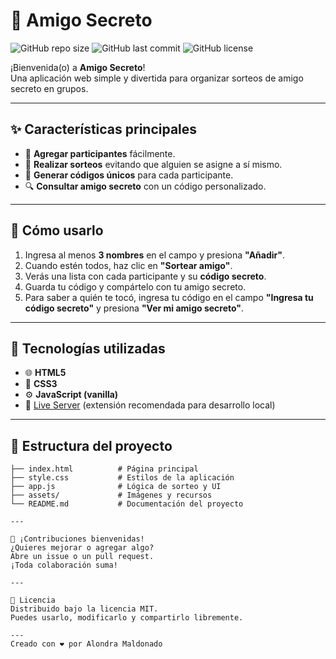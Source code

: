 # 🎁 Amigo Secreto

![GitHub repo size](https://img.shields.io/github/repo-size/01Alondra/challenge-amigo-secreto_esp-main?style=flat-square)
![GitHub last commit](https://img.shields.io/github/last-commit/01Alondra/challenge-amigo-secreto_esp-main?style=flat-square)
![GitHub license](https://img.shields.io/github/license/01Alondra/challenge-amigo-secreto_esp-main?style=flat-square)

¡Bienvenida(o) a **Amigo Secreto**!  
Una aplicación web simple y divertida para organizar sorteos de amigo secreto en grupos.

---

## ✨ Características principales

- 📝 **Agregar participantes** fácilmente.  
- 🎲 **Realizar sorteos** evitando que alguien se asigne a sí mismo.  
- 🔐 **Generar códigos únicos** para cada participante.  
- 🔍 **Consultar amigo secreto** con un código personalizado.

---

## 🚦 Cómo usarlo

1. Ingresa al menos **3 nombres** en el campo y presiona **"Añadir"**.  
2. Cuando estén todos, haz clic en **"Sortear amigo"**.  
3. Verás una lista con cada participante y su **código secreto**.  
4. Guarda tu código y compártelo con tu amigo secreto.  
5. Para saber a quién te tocó, ingresa tu código en el campo **"Ingresa tu código secreto"** y presiona **"Ver mi amigo secreto"**.

---

## 🧰 Tecnologías utilizadas

- 🌐 **HTML5**  
- 🎨 **CSS3**  
- ⚙️ **JavaScript (vanilla)**  
- 🚀 [Live Server](https://marketplace.visualstudio.com/items?itemName=ritwickdey.LiveServer) (extensión recomendada para desarrollo local)

---

## 📂 Estructura del proyecto

```plaintext
├── index.html          # Página principal  
├── style.css           # Estilos de la aplicación  
├── app.js              # Lógica de sorteo y UI  
├── assets/             # Imágenes y recursos  
└── README.md           # Documentación del proyecto

---

🤝 ¡Contribuciones bienvenidas!
¿Quieres mejorar o agregar algo?
Abre un issue o un pull request.
¡Toda colaboración suma!

---

📄 Licencia
Distribuido bajo la licencia MIT.
Puedes usarlo, modificarlo y compartirlo libremente.

---
Creado con ❤️ por Alondra Maldonado
